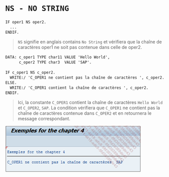 # **`NS - NO STRING`**

```JS
IF oper1 NS oper2.
  ...
ENDIF.
```

> `NS` signifie en anglais contains `No String` et vérifiera que la chaîne de caractères oper1 ne soit pas contenue dans celle de oper2.

```JS
DATA: c_oper1 TYPE char11 VALUE 'Hello World',
      c_oper2 TYPE char3  VALUE 'SAP'.

IF c_oper1 NS c_oper2.
  WRITE:/ 'C_OPER1 ne contient pas la chaîne de caractères ', c_oper2.
ELSE.
  WRITE:/ 'C_OPER1 contient la chaîne de caractères ', c_oper2.
ENDIF.
```

> Ici, la constante `C_OPER1` contient la chaîne de caractères `Hello World` et `C_OPER2`, `SAP`. La condition vérifiera que `C_OPER1` ne contient pas la chaîne de caractères contenue dans `C_OPER2` et en retournera le message correspondant.

![](../00_Ressources/02_08_01.png)

